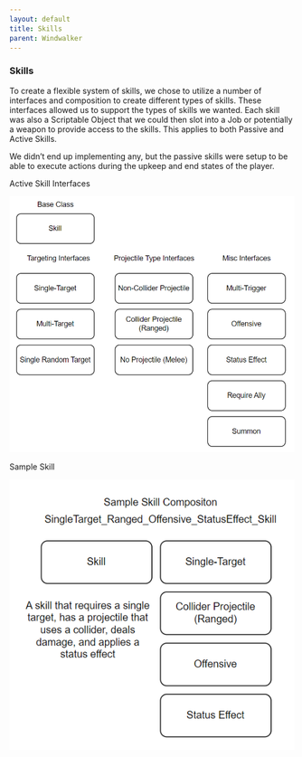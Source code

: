 ```yaml
---
layout: default
title: Skills
parent: Windwalker
---
```

### Skills

To create a flexible system of skills, we chose to utilize a number of interfaces and composition to create different types of skills. These interfaces allowed us to support the types of skills we wanted. Each skill was also a Scriptable Object that we could then slot into a Job or potentially a weapon to provide access to the skills. This applies to both Passive and Active Skills. 

We didn’t end up implementing any, but the passive skills were setup to be able to execute actions during the upkeep and end states of the player.

Active Skill Interfaces

![Active Skills](/assets/images/active-skills-interfaces.png)

Sample Skill

![Sample Skill](/assets/images/sample-skill.png)